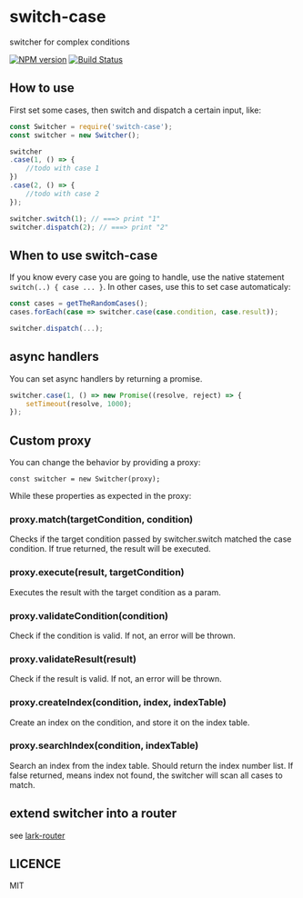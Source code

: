 # switch-case
switcher for complex conditions

[![NPM version](https://img.shields.io/npm/v/switch-case.svg)](https://www.npmjs.com/package/switch-case)
[![Build Status](https://travis-ci.org/viRingbells/switch-case.svg?branch=master)](https://travis-ci.org/viRingbells/switch-case)

## How to use

First set some cases, then switch and dispatch a certain input, like:

```javascript
const Switcher = require('switch-case');
const switcher = new Switcher();

switcher
.case(1, () => {
    //todo with case 1
})
.case(2, () => {
    //todo with case 2
});

switcher.switch(1); // ===> print "1"
switcher.dispatch(2); // ===> print "2"
```

## When to use switch-case

If you know every case you are going to handle, use the native statement `switch(..) { case ... }`. 
In other cases, use this to set case automaticaly:

```javascript
const cases = getTheRandomCases();
cases.forEach(case => switcher.case(case.condition, case.result));

switcher.dispatch(...);
```

## async handlers

You can set async handlers by returning a promise.

```javascript
switcher.case(1, () => new Promise((resolve, reject) => {
    setTimeout(resolve, 1000);
});
```

## Custom proxy

You can change the behavior by providing a proxy:

```
const switcher = new Switcher(proxy);
```

While these properties as expected in the proxy:

### proxy.match(targetCondition, condition)

Checks if the target condition passed by switcher.switch matched the case condition. If true returned, the result will be executed.

### proxy.execute(result, targetCondition) 

Executes the result with the target condition as a param.

### proxy.validateCondition(condition)

Check if the condition is valid. If not, an error will be thrown.

### proxy.validateResult(result)

Check if the result is valid. If not, an error will be thrown.

### proxy.createIndex(condition, index, indexTable)

Create an index on the condition, and store it on the index table.

### proxy.searchIndex(condition, indexTable)

Search an index from the index table. Should return the index number list. If false returned, means index not found, the switcher will scan all cases to match.

## extend switcher into a router

see [lark-router](https://github.com/larkjs/lark-router)

## LICENCE
MIT
